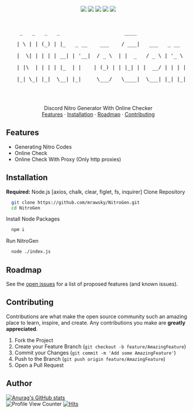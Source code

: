 <p align="center">
<img src=https://img.shields.io/github/stars/mrawsky/NitroGen?style=?style=for-the-badge&color=blue />
<img src=https://img.shields.io/github/forks/mrawsky/NitroGen?style=?style=for-the-badge&color=blue />
<img src=https://img.shields.io/github/issues/mrawsky/NitroGen?style=?style=for-the-badge&color=blue />
<img src=https://img.shields.io/github/issues-pr/mrawsky/NitroGen?style=?style=for-the-badge&color=blue />
<img src=https://img.shields.io/github/downloads/mrawsky/NitroGen/total?style=?style=for-the-badge&color=blue />
<p>
<br />

<div align="center">
  <pre align="center">
    _   _   _   _                     ____                 <br />
   | \ | | (_) | |_   _ __    ___    / ___|   ___   _ __   <br />
   |  \| | | | | __| | '__|  / _ \  | |  _   / _ \ | '_ \  <br />
   | |\  | | | | |_  | |    | (_) | | |_| | |  __/ | | | | <br />
   |_| \_| |_|  \__| |_|     \___/   \____|  \___| |_| |_| <br />
  </pre>
  <p align="center">
    <br />
    Discord Nitro Generator With Online Checker
    <br />
    <a href="#Features">Features</a>
    ·
    <a href="#Installation">Installation</a>
    ·
    <a href="#Roadmap">Roadmap</a>
    ·
    <a href="#Contributing">Contributing</a>
  </p>
</div>

## Features

- Generating Nitro Codes
- Online Check
- Online Check With Proxy (Only http proxies)

## Installation

**Required:** Node.js [axios, chalk, clear, figlet, fs, inquirer]
Clone Repository

```bash
  git clone https://github.com/mrawsky/NitroGen.git
  cd NitroGen
```

Install Node Packages

```bash
  npm i
```

Run NitroGen

```bash
  node ./index.js
```

## Roadmap

See the <a href="https://github.com/mrawsky/NitroGen/issues">open issues</a> for a list of proposed features (and known issues).

## Contributing

Contributions are what make the open source community such an amazing place to learn, inspire, and create. Any contributions you make are **greatly appreciated**.
1. Fork the Project
2. Create your Feature Branch (`git checkout -b feature/AmazingFeature`)
3. Commit your Changes (`git commit -m 'Add some AmazingFeature'`)
4. Push to the Branch (`git push origin feature/AmazingFeature`)
5. Open a Pull Request

## Author

[![Anurag's GitHub stats](https://github-readme-stats.vercel.app/api?username=mrawsky)](https://github.com/anuraghazra/github-readme-stats)
<br/>
![Profile View Counter](https://komarev.com/ghpvc/?username=mrawsky)
[![Hits](https://hits.seeyoufarm.com/api/count/incr/badge.svg?url=https%3A%2F%2Fgithub.com%2Fmrawsky%2FNitroGen&count_bg=%230879BA&title_bg=%234E4E4E&icon=&icon_color=%23E7E7E7&title=hits&edge_flat=true)](https://hits.seeyoufarm.com)